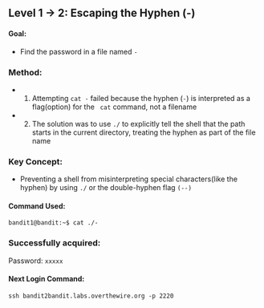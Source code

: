## Level 1 &rarr; 2: Escaping the Hyphen (-)
#### Goal: 
- Find the password in a file named ```-```
### Method:
 - 1. Attempting ```cat -``` failed because the hyphen (```-```) is interpreted as a flag(option) for the ``` cat``` command, not a filename
 - 2. The solution was to use ```./``` to explicitly tell the shell that the path starts in the current directory, treating the hyphen as part of the file name
  
### Key Concept: 
- Preventing a shell from misinterpreting special characters(like the hyphen) by using ```./``` or the double-hyphen flag ```(--)```
  
#### Command Used:
  ```bandit1@bandit:~$ cat ./-```
  
### Successfully acquired: 
Password: ```xxxxx```
#### Next Login Command:
```ssh bandit2bandit.labs.overthewire.org -p 2220 ```
